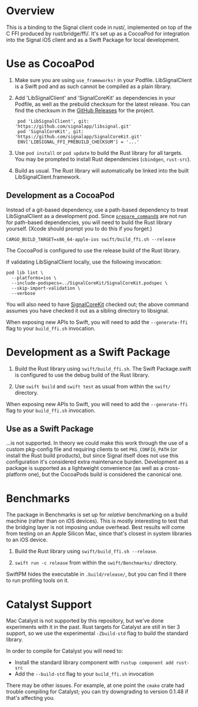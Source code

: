 # Overview

This is a binding to the Signal client code in rust/, implemented on top of the C FFI produced by rust/bridge/ffi/. It's set up as a CocoaPod for integration into the Signal iOS client and as a Swift Package for local development.


# Use as CocoaPod

1. Make sure you are using `use_frameworks!` in your Podfile. LibSignalClient is a Swift pod and as such cannot be compiled as a plain library.

2. Add 'LibSignalClient' and 'SignalCoreKit' as dependencies in your Podfile, as well as the prebuild checksum for the latest release. You can find the checksum in the [GitHub Releases][] for the project.

        pod 'LibSignalClient', git: 'https://github.com/signalapp/libsignal.git'
        pod 'SignalCoreKit', git: 'https://github.com/signalapp/SignalCoreKit.git'
        ENV['LIBSIGNAL_FFI_PREBUILD_CHECKSUM'] = '...'

3. Use `pod install` or `pod update` to build the Rust library for all targets. You may be prompted to install Rust dependencies (`cbindgen`, `rust-src`).

4. Build as usual. The Rust library will automatically be linked into the built LibSignalClient.framework.

[GitHub Releases]: https://github.com/signalapp/libsignal/releases


## Development as a CocoaPod

Instead of a git-based dependency, use a path-based dependency to treat LibSignalClient as a development pod. Since [`prepare_command`s][pc] are not run for path-based dependencies, you will need to build the Rust library yourself. (Xcode should prompt you to do this if you forget.)

    CARGO_BUILD_TARGET=x86_64-apple-ios swift/build_ffi.sh --release

The CocoaPod is configured to use the release build of the Rust library.

If validating LibSignalClient locally, use the following invocation:

    pod lib lint \
      --platforms=ios \
      --include-podspecs=../SignalCoreKit/SignalCoreKit.podspec \
      --skip-import-validation \
      --verbose

You will also need to have [SignalCoreKit][] checked out; the above command assumes you have checked it out as a sibling directory to libsignal.

When exposing new APIs to Swift, you will need to add the `--generate-ffi` flag to your
`build_ffi.sh` invocation.

[pc]: https://guides.cocoapods.org/syntax/podspec.html#prepare_command
[SignalCoreKit]: https://github.com/signalapp/SignalCoreKit


# Development as a Swift Package

1. Build the Rust library using `swift/build_ffi.sh`. The Swift Package.swift is configured to use the debug build of the Rust library.

2. Use `swift build` and `swift test` as usual from within the `swift/` directory.

When exposing new APIs to Swift, you will need to add the `--generate-ffi` flag to your
`build_ffi.sh` invocation.


## Use as a Swift Package

...is not supported. In theory we could make this work through the use of a custom pkg-config file and requiring clients to set `PKG_CONFIG_PATH` (or install the Rust build products), but since Signal itself does not use this configuration it's considered extra maintenance burden. Development as a package is supported as a lightweight convenience (as well as a cross-platform one), but the CocoaPods build is considered the canonical one.


# Benchmarks

The package in Benchmarks is set up for *relative* benchmarking on a build machine (rather than on iOS devices). This is mostly interesting to test that the bridging layer is not imposing undue overhead. Best results will come from testing on an Apple Silicon Mac, since that's closest in system libraries to an iOS device.

1. Build the Rust library using `swift/build_ffi.sh --release`.

2. `swift run -c release` from within the `swift/Benchmarks/` directory.

SwiftPM hides the executable in `.build/release/`, but you can find it there to run profiling tools on it.


# Catalyst Support

Mac Catalyst is not supported by this repository, but we've done experiments with it in the past. Rust targets for Catalyst are still in tier 3 support, so we use the experimental `-Zbuild-std` flag to build the standard library.

In order to compile for Catalyst you will need to:
* Install the standard library component with `rustup component add rust-src`
* Add the `--build-std` flag to your `build_ffi.sh` invocation

There may be other issues. For example, at one point the `cmake` crate had trouble compiling for Catalyst; you can try downgrading to version 0.1.48 if that's affecting you.

